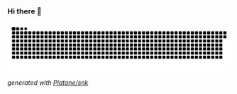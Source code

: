 ### Hi there 👋

<!--
**Casardo-Chen/Casardo-Chen** is a ✨ _special_ ✨ repository because its `README.md` (this file) appears on your GitHub profile.

Here are some ideas to get you started:

- 🔭 I’m currently working on ...
- 🌱 I’m currently learning ...
- 👯 I’m looking to collaborate on ...
- 🤔 I’m looking for help with ...
- 💬 Ask me about ...
- 📫 How to reach me: ...
- 😄 Pronouns: ...
- ⚡ Fun fact: ...
-->

<picture>
  <source media="(prefers-color-scheme: dark)" srcset="https://raw.githubusercontent.com/Casardo-Chen/Casardo-Chen/output/github-contribution-grid-snake-dark.svg">
  <source media="(prefers-color-scheme: light)" srcset="https://raw.githubusercontent.com/Casardo-Chen/Casardo-Chen/output/github-contribution-grid-snake.svg">
  <img alt="github contribution grid snake animation" src="https://raw.githubusercontent.com/Casardo-Chen/Casardo-Chen/output/github-contribution-grid-snake.svg">
</picture>

_generated with [Platane/snk](https://github.com/Platane/snk)_
